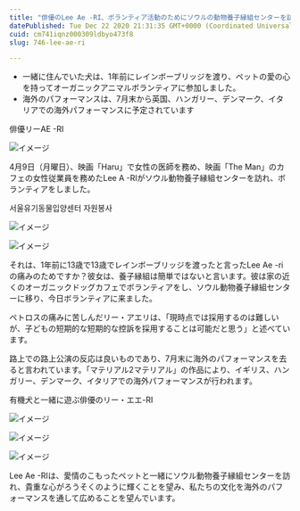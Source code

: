 ```yaml
---
title: "俳優のLee Ae -RI、ボランティア活動のためにソウルの動物養子縁組センターを訪問する"
datePublished: Tue Dec 22 2020 21:31:35 GMT+0000 (Coordinated Universal Time)
cuid: cm741iqnz000309ldbyo473f8
slug: 746-lee-ae-ri

---
```



- 一緒に住んでいた犬は、1年前にレインボーブリッジを渡り、ペットの愛の心を持ってオーガニックアニマルボランティアに参加しました。
- 海外のパフォーマンスは、7月末から英国、ハンガリー、デンマーク、イタリアでの海外パフォーマンスに予定されています

俳優リーAE -RI

![イメージ](https://cdn.hashnode.com/res/hashnode/image/upload/v1739493489347/f7ab720b-049b-49ca-9d5f-154f65313dbf.jpeg)

4月9日（月曜日）、映画「Haru」で女性の医師を務め、映画「The Man」のカフェの女性従業員を務めたLee A -RIがソウル動物養子縁組センターを訪れ、ボランティアをしました。

서울유기동물입양센터 자원봉사

![イメージ](https://cdn.hashnode.com/res/hashnode/image/upload/v1739493491896/43defa1e-adc2-451c-a11a-336559f9308a.jpeg)

![イメージ](https://cdn.hashnode.com/res/hashnode/image/upload/v1739493494117/09b35a9a-b4ea-491f-bb10-ce6ca4af5f67.jpeg)

それは、1年前に13歳で13歳でレインボーブリッジを渡ったと言ったLee Ae -riの痛みのためですか？彼女は、養子縁組は簡単ではないと言います。彼は家の近くのオーガニックドッグカフェでボランティアをし、ソウル動物養子縁組センターに移り、今日ボランティアに来ました。

ペトロスの痛みに苦しんだリー・アエリは、「現時点では採用するのは難しいが、子どもの短期的な短期的な控訴を採用することは可能だと思う」と述べています。

路上での路上公演の反応は良いものであり、7月末に海外のパフォーマンスを去ると言われています。「マテリアル2マテリアル」の作品により、イギリス、ハンガリー、デンマーク、イタリアでの海外パフォーマンスが行われます。

有機犬と一緒に遊ぶ俳優のリー・エエ-RI

![イメージ](https://cdn.hashnode.com/res/hashnode/image/upload/v1739493497939/244456a8-9ff0-45df-b181-44e058359027.jpeg)

![イメージ](https://cdn.hashnode.com/res/hashnode/image/upload/v1739493500335/58042e05-8c89-42f4-94ba-8078baf06d54.jpeg)

![イメージ](https://cdn.hashnode.com/res/hashnode/image/upload/v1739493502941/388d559e-b7b0-48dd-908c-236969a877e2.jpeg)

Lee Ae -RIは、愛情のこもったペットと一緒にソウル動物養子縁組センターを訪れ、貴重な心がろうそくのように輝くことを望み、私たちの文化を海外のパフォーマンスを通して広めることを望んでいます。